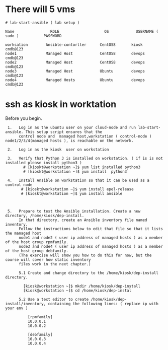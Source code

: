 # There will 5 vms
    # lab-start-ansible ( lab setup )

    Name                ROLE                    OS            USERNAME ( sudo )           PASSWORD

    worksation        Ansible-contorller      CentOS8       kiosk                       cmdb@123  
    node1	          Managed Host            CentOS8       devops                      cmdb@123
    node2             Managed Host            CentOS8       devops                      cmdb@123
    node3             Managed Host            Ubuntu        devops                      cmdb@123
    node4             Managed Hosts           Ubuntu        devops                      cmdb@123



# ssh  as kiosk  in worktation 


Before you begin.
      
     1.   Log in as the ubuntu user on your cloud-node and run lab-start-ansible. This setup script ensures that the 
          control node and  managed host,workstation ( control-node ) node1/2/3/4(managed hosts ), is reachable on the network.

     2.   Log in as the kiosk  user on workstation 
     
     3.   Verify that Python 3 is installed on workstation. ( if is is not installed please install python3 )
            # [kioskt@workstation ~]$ yum list installed python3
            # [kioskt@workstation ~]$ yum install  python3
     
     4.   Install Ansible on workstation so that it can be used as a control node
           # [kioskt@workstation ~]$ yum install epel-release 
           # [kioskt@workstation ~]$ yum install ansible 



     5.   Prepare to test the Ansible installation. Create a new directory, /home/kiosk/dep-install. 
          In that directory, create an Ansible inventory file named inventory.
          Follow the instructions below to edit that file so that it lists the managed host
          node1 and node2 ( user ip address of managed hosts ) as a member of the host group rpmfamily.
          node3 and node4 ( user ip address of managed hosts ) as a member of the host group debfamily.
          (The exercise will show you how to do this for now, but the course will cover how static inventory 
          files work in the next chapter.)
          
          5.1 Create and change directory to the /home/kiosk/dep-install directory.
          
            [kiosk@workstation ~]$ mkdir /home/kiosk/dep-install
            [kiosk@workstation ~]$ cd /home/kiosk/dep-instal
            
          5.2 Use a text editor to create /home/kiosk/dep-install/inventory, containing the following lines: ( replace ip with your env )
              
              [rpmfamily]
              10.0.0.1
              10.0.0.2
               
              [debfamily]
              10.0.0.3
              10.0.0.4
           

